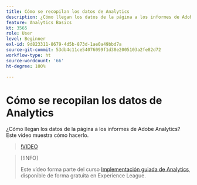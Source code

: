 ```yaml
---
title: Cómo se recopilan los datos de Analytics
description: ¿Cómo llegan los datos de la página a los informes de Adobe Analytics? Este vídeo muestra cómo hacerlo.
feature: Analytics Basics
kt: 3565
role: User
level: Beginner
exl-id: 9d823311-8679-4d5b-873d-1ae0a49bbd7a
source-git-commit: 53db4c11ce54076099f1d38e2005103a2fe82d72
workflow-type: ht
source-wordcount: '66'
ht-degree: 100%

---
```


# Cómo se recopilan los datos de Analytics

¿Cómo llegan los datos de la página a los informes de Adobe Analytics? Este vídeo muestra cómo hacerlo.

>[!VIDEO](https://video.tv.adobe.com/v/28768/?quality=12&learn=on)

>[!INFO]
>
> Este vídeo forma parte del curso [Implementación guiada de Analytics](https://experienceleague.adobe.com/?recommended=Analytics-D-1-2019.1&amp;lang=es), disponible de forma gratuita en Experience League.
